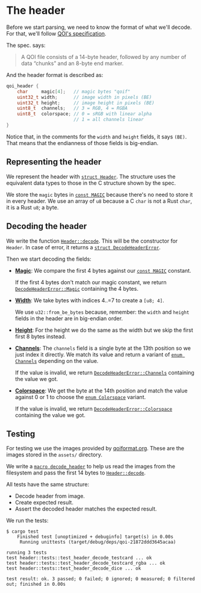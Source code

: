 # The header

Before we start parsing, we need to know the format of what we'll decode. For
that, we'll follow [QOI's specification][qois-spec].

The spec. says:

> A QOI file consists of a 14-byte header, followed by any number of
data “chunks” and an 8-byte end marker.

And the header format is described as:

```c
qoi_header {
    char     magic[4];   // magic bytes "qoif"
    uint32_t width;      // image width in pixels (BE)
    uint32_t height;     // image height in pixels (BE)
    uint8_t  channels;   // 3 = RGB, 4 = RGBA
    uint8_t  colorspace; // 0 = sRGB with linear alpha
                         // 1 = all channels linear
}
```

Notice that, in the comments for the `width` and `height` fields, it says `(BE)`. That means that
the endianness of those fields is big-endian.

## Representing the header

We represent the header with [`struct Header`]. The structure
uses the equivalent data types to those in the C structure shown by the spec.

We store the `magic` bytes in [`const MAGIC`] because there's no need to
store it in every header. We use an array of `u8` because a C `char` is not a
Rust `char`, it is a Rust `u8`; a byte.

## Decoding the header

We write the function [`Header::decode`]. This will be the
constructor for `Header`. In case of error, it returns a
[`struct DecodeHeaderError`].

Then we start decoding the fields:

- **[Magic][magic-decode]**: We compare the first 4 bytes against our [`const MAGIC`]
constant.

  If the first 4 bytes don't match our magic constant, we return
  [`DecodeHeaderError::Magic`] containing the 4 bytes.

- **[Width][width-decode]**: We take bytes with indices 4..=7 to create a `[u8; 4]`. 

  We use `u32::from_be_bytes` because, remember: the `width` and `height`
  fields in the header are in big-endian order.

- **[Height][height-decode]**: For the height we do the same as the width but we
  skip the first first 8 bytes instead.

- **[Channels][channels-decode]**: The `channels` field is a single byte at the
  13th position so we just index it directly. We match its value and return a
  variant of [`enum Channels`] depending on the value.

  If the value is invalid, we return [`DecodeHeaderError::Channels`]
  containing the value we got.

- **[Colorspace][colorspace-decode]**: We get the byte at the 14th position and
  match the value against 0 or 1 to choose the [`enum Colorspace`] variant.

  If the value is invalid, we return [`DecodeHeaderError::Colorspace`]
  containing the value we got.

## Testing

For testing we use the images provided by [qoiformat.org][qoi-format]. These
are the images stored in the `assets/` directory.

We write a [`macro decode_header`] to help us read the images from the
filesystem and pass the first 14 bytes to [`Header::decode`].

All tests have the same structure:

- Decode header from image.
- Create expected result.
- Assert the decoded header matches the expected result.

We run the tests:


```console
$ cargo test
    Finished test [unoptimized + debuginfo] target(s) in 0.00s
     Running unittests (target/debug/deps/qoi-21872ddd3645acaa)

running 3 tests
test header::tests::test_header_decode_testcard ... ok
test header::tests::test_header_decode_testcard_rgba ... ok
test header::tests::test_header_decode_dice ... ok

test result: ok. 3 passed; 0 failed; 0 ignored; 0 measured; 0 filtered out; finished in 0.00s
```

[qoi-format]: https://qoiformat.org/
[qois-spec]: https://qoiformat.org/qoi-specification.pdf

[`struct Header`]: <#csai:highlight file="src/header.rs" from="^pub struct Header" to="^\\}">
[`const MAGIC`]: <#csai:highlight file="src/header.rs" from="^pub const MAGIC" to="\\];">
[`Header::decode`]: <#csai:highlight file="src/header.rs" from="^\s{4}pub fn decode\\(" to="\\{"> 
[`struct DecodeHeaderError`]: <#csai:highlight file="src/header.rs" from="^pub enum DecodeHeaderError" to="^}"> 
[`DecodeHeaderError::Magic`]: <#csai:highlight file="src/header.rs" from="^\s{4}Magic" to=","> 
[`enum Channels`]: <#csai:highlight file="src/header.rs" from="^pub enum Channels" to="^\}"> 
[`DecodeHeaderError::Channels`]: <#csai:highlight file="src/header.rs" from="^\s{4}Channels" to=",">
[`enum Colorspace`]: <#csai:highlight file="src/header.rs" from="^pub enum Colorspace" to="^\}"> 
[`DecodeHeaderError::Colorspace`]: <#csai:highlight file="src/header.rs" from="^\s{4}Colorspace" to=",">
[`macro decode_header`]: <#csai:highlight file="src/header.rs" from="^\s{4}macro_rules! decode_header" to="^\s{4}\}">

[magic-decode]: <#csai:highlight file="src/header.rs" from="^\s{8}if input.*MAGIC" to="^\s{8}\\}"> 
[width-decode]: <#csai:highlight file="src/header.rs" from="^\s{8}let width" to=";"> 
[height-decode]: <#csai:highlight file="src/header.rs" from="^\s{8}let height" to=";"> 
[channels-decode]: <#csai:highlight file="src/header.rs" from="^\s{8}let channels.*;" to="\s{8}\};"> 
[colorspace-decode]: <#csai:highlight file="src/header.rs" from="^\s{8}let colorspace.*;" to="\s{8}\};"> 

